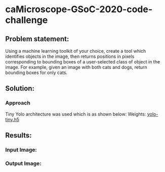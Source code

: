 # caMicroscope-GSoC-2020-code-challenge
<h2>Problem statement:</h2>
Using a machine learning toolkit of your choice, create a tool which identifies objects in the image, then returns positions in pixels corresponding to bounding boxes of a user-selected class of object in the image. For example, given an image with both cats and dogs, return bounding boxes for only cats.
<h2>Solution:</h2>
<h3>Approach</h3>
Tiny Yolo architecture was used which is as shown below:
<a href="images/Tinyyolo_architecture.png"></a>
Weights: <a href="images/Tinyyolo_architecture.jpg">yolo-tiny.h5</a>
<h2>Results:</h2>
<h3>Input Image:</h3>
<a href="images/Tinyyolo_architecture.jpg"></a>
<h3>Output Image:</h3>
<a href="images/Tinyyolo_architecture.jpg"></a>
